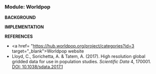 ### **Module: Worldpop**

**BACKGROUND**



**IMPLEMENTATION**




**REFERENCES**

* <a href= "https://hub.worldpop.org/project/categories?id=3 target="_blank">Worldpop website</a>
* Lloyd, C., Sorichetta, A. & Tatem, A. (2017). High resolution global gridded data for use in population studies. *Scientific Data* 4, 170001. <a href= "https://doi.org/10.1038/sdata.2017.1" target="_blank">DOI: 10.1038/sdata.2017.1</a>
